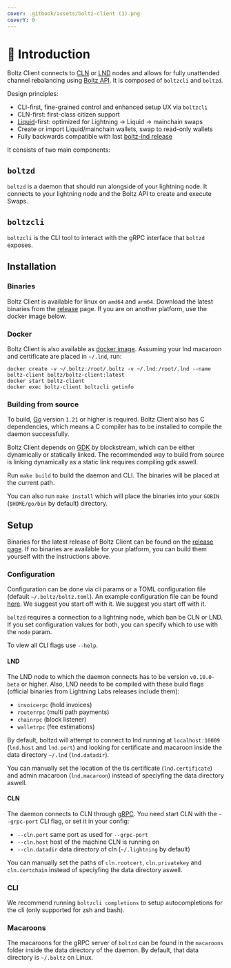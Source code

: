 ```yaml
---
cover: .gitbook/assets/boltz-client (1).png
coverY: 0
---
```


# 👋 Introduction

Boltz Client connects to [CLN](https://github.com/ElementsProject/lightning/) or [LND](https://github.com/lightningnetwork/lnd/) nodes and allows for fully unattended channel rebalancing using [Boltz API](https://docs.boltz.exchange/v/api). It is composed of `boltzcli` and `boltzd`.

Design principles:

* CLI-first, fine-grained control and enhanced setup UX via `boltzcli`
* CLN-first: first-class citizen support
* [Liquid](https://liquid.net/)-first: optimized for Lightning -> Liquid -> mainchain swaps
* Create or import Liquid/mainchain wallets, swap to read-only wallets
* Fully backwards compatible with last [boltz-lnd release](https://github.com/BoltzExchange/boltz-client/releases/tag/v1.2.7)

It consists of two main components:

## `boltzd`

`boltzd` is a daemon that should run alongside of your lightning node. It connects to your lightning node and the Boltz API to create and execute Swaps.

## `boltzcli`

`boltzcli` is the CLI tool to interact with the gRPC interface that `boltzd` exposes.

## Installation

### Binaries

Boltz Client is available for linux on `amd64` and `arm64`. Download the latest binaries from the [release](https://github.com/BoltzExchange/boltz-client/releases) page. If you are on another platform, use the docker image below.

### Docker

Boltz Client is also available as [docker image](https://hub.docker.com/r/boltz/boltz-client/tags). Assuming your lnd macaroon and certificate are placed in `~/.lnd`, run:

```
docker create -v ~/.boltz:/root/.boltz -v ~/.lnd:/root/.lnd --name boltz-client boltz/boltz-client:latest
docker start boltz-client
docker exec boltz-client boltzcli getinfo
```

### Building from source

To build, [Go](https://go.dev/) version `1.21` or higher is required. Boltz Client also has C dependencies, which means a C compiler has to be installed to compile the daemon successfully.

Boltz Client depends on [GDK](https://github.com/Blockstream/gdk) by blockstream, which can be either dynamically or statically linked. The recommended way to build from source is linking dynamically as a static link requires compiling gdk aswell.

Run `make build` to build the daemon and CLI. The binaries will be placed at the current path.

You can also run `make install` which will place the binaries into your `GOBIN` (`$HOME/go/bin` by default) directory.

## Setup

Binaries for the latest release of Boltz Client can be found on the [release page](https://github.com/BoltzExchange/boltz-client/releases). If no binaries are available for your platform, you can build them yourself with the instructions above.

### Configuration

Configuration can be done via cli params or a TOML configuration file (default `~/.boltz/boltz.toml`). An example configuration file can be found [here](configuration.md). We suggest you start off with it. We suggest you start off with it.

`boltzd` requires a connection to a lightning node, which ban be CLN or LND. If you set configuration values for both, you can specify which to use with the `node` param.

To view all CLI flags use `--help`.

#### LND

The LND node to which the daemon connects has to be version `v0.10.0-beta` or higher. Also, LND needs to be compiled with these build flags (official binaries from Lightning Labs releases include them):

* `invoicerpc` (hold invoices)
* `routerrpc` (multi path payments)
* `chainrpc` (block listener)
* `walletrpc` (fee estimations)

By default, boltzd will attempt to connect to lnd running at `localhost:10009` (`lnd.host` and `lnd.port`) and looking for certificate and macaroon inside the data directory `~/.lnd` (`lnd.datadir`).

You can manually set the location of the tls certificate (`lnd.certificate`) and admin macaroon (`lnd.macaroon`) instead of speciyfing the data directory aswell.

#### CLN

The daemon connects to CLN through [gRPC](https://docs.corelightning.org/docs/grpc). You need start CLN with the `--grpc-port` CLI flag, or set it in your config:

* `--cln.port` same port as used for `--grpc-port`
* `--cln.host` host of the machine CLN is running on
* `--cln.datadir` data directory of cln (`~/.lightning` by default)

You can manually set the paths of `cln.rootcert`, `cln.privatekey` and `cln.certchain` instead of speciyfing the data directory aswell.

### CLI

We recommend running `boltzcli completions` to setup autocompletions for the cli (only supported for zsh and bash).

### Macaroons

The macaroons for the gRPC server of `boltzd` can be found in the `macaroons` folder inside the data directory of the daemon. By default, that data directory is `~/.boltz` on Linux.
